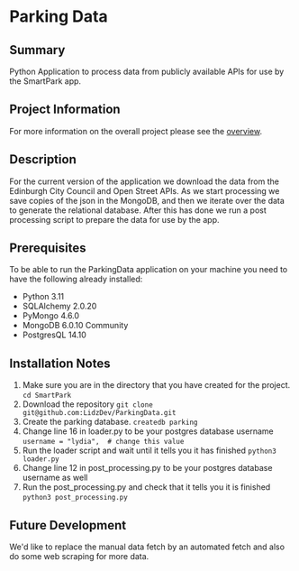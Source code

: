 # Parking Data

## Summary
Python Application to process data from publicly available APIs for use by the SmartPark app.

## Project Information
For more information on the overall project please see the [overview](https://github.com/cemmartin/SmartPark).

## Description
For the current version of the application we download the data from the Edinburgh City Council and Open Street APIs. As we start processing we save copies of the json in the MongoDB, and then we iterate over the data to generate the relational database. After this has done we run a post processing script to prepare the data for use by the app.

## Prerequisites
To be able to run the ParkingData application on your machine you need to have the following already installed:
- Python 3.11 
- SQLAlchemy 2.0.20
- PyMongo 4.6.0
- MongoDB 6.0.10 Community
- PostgresQL 14.10

## Installation Notes
1.  Make sure you are in the directory that you have created for the project. 
    `cd SmartPark`
2. Download the repository
    `git clone git@github.com:LidzDev/ParkingData.git`
3. Create the parking database. 
    `createdb parking`
4. Change line 16 in loader.py to be your postgres database username
    `username = "lydia",  # change this value`
5. Run the loader script and wait until it tells you it has finished
    `python3 loader.py`
6. Change line 12 in post_processing.py to be your postgres database username as well
7. Run the post_processing.py and check that it tells you it is finished
    `python3 post_processing.py`

## Future Development
We'd like to replace the manual data fetch by an automated fetch and also do some web scraping for more data.


